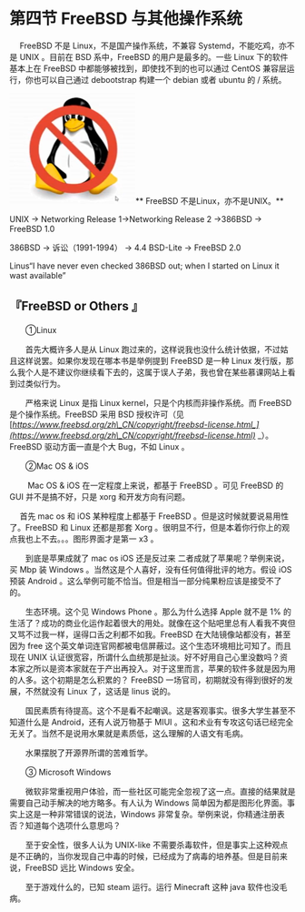 # 第四节 FreeBSD 与其他操作系统

　 FreeBSD 不是 Linux，不是国产操作系统，不兼容 Systemd，不能吃鸡，亦不是 UNIX 。目前在 BSD 系中，FreeBSD 的用户是最多的。一些 Linux 下的软件基本上在 FreeBSD 中都能够被找到，即使找不到的也可以通过 CentOS 兼容层运行，你也可以自己通过 debootstrap 构建一个 debian 或者 ubuntu 的 / 系统。

![](../.gitbook/assets/图片3.png)** FreeBSD 不是Linux，亦不是UNIX。**

UNIX -> Networking Release 1->Networking Release 2  ->386BSD -> FreeBSD 1.0

386BSD -> 诉讼（1991-1994） -> 4.4 BSD-Lite -> FreeBSD 2.0

Linus“I have never even checked 386BSD out; when I started on Linux it wast available”



## 『FreeBSD or Others 』 <a href="freebsd-or-others" id="freebsd-or-others"></a>

　　①Linux

　　首先大概许多人是从 Linux 跑过来的，这样说我也没什么统计依据，不过姑且这样说罢。如果你发现在哪本书是举例提到 FreeBSD 是一种 Linux 发行版，那么我个人是不建议你继续看下去的，这属于误人子弟，我也曾在某些慕课网站上看到过类似行为。

　　严格来说 Linux 是指 Linux kernel，只是个内核而非操作系统。而 FreeBSD 是个操作系统。FreeBSD 采用 BSD 授权许可（见 [_https://www.freebsd.org/zh\_CN/copyright/freebsd-license.html_](https://www.freebsd.org/zh\_CN/copyright/freebsd-license.html)_ _）。FreeBSD 驱动方面一直是个大 Bug，不如 Linux 。

　　②Mac OS & iOS

　　 Mac OS & iOS 在一定程度上来说，都基于 FreeBSD 。可见 FreeBSD 的 GUI 并不是搞不好，只是 xorg 和开发方向有问题。

　 首先 mac os 和 iOS 某种程度上都基于 FreeBSD 。但是这时候就要说易用性了。FreeBSD 和 Linux 还都是那套 Xorg 。很明显不行，但是本着你行你上的观点我也上不去。。。图形界面才是第一 x3 。

　　到底是苹果成就了 mac os iOS 还是反过来 二者成就了苹果呢？举例来说，买 Mbp 装 Windows 。当然这是个人喜好，没有任何值得批评的地方。假设 iOS 预装 Android 。这么举例可能不恰当。但是相当一部分纯果粉应该是接受不了的。

　　生态环境。这个见 Windows Phone 。那么为什么选择 Apple 就不是 1% 的生活了？成功的商业化运作起着很大的用处。就像在这个贴吧里总有人看我不爽但又骂不过我一样，逞得口舌之利都不如我。FreeBSD 在大陆镜像站都没有，甚至因为 free 这个英文单词连官网都被电信屏蔽过。这个生态环境相比可知了。而且现在 UNIX 认证很宽容，所谓什么血统那是扯淡。好不好用自己心里没数吗？资本家之所以是资本家就在于产出再投入。对于这里而言，苹果的软件多就是因为用的人多。这个初期是怎么积累的？ FreeBSD 一场官司，初期就没有得到很好的发展，不然就没有 Linux 了，这话是 linus 说的。

　　国民素质有待提高。这个不是看不起嘲讽。这是客观事实。很多大学生甚至不知道什么是 Android，还有人说万物基于 MIUI 。这和术业有专攻这句话已经完全无关了。当然不是说用水果就是素质低，这么理解的人语文有毛病。

　　水果摆脱了开源界所谓的苦难哲学。

　　③ Microsoft Windows

　　微软非常重视用户体验，而一些社区可能完全忽视了这一点。直接的结果就是需要自己动手解决的地方略多。有人认为 Windows 简单因为都是图形化界面。事实上这是一种非常错误的说法，Windows 非常复杂。举例来说，你精通注册表否？知道每个选项什么意思吗？

　　至于安全性，很多人认为 UNIX-like 不需要杀毒软件，但是事实上这种观点是不正确的，当你发现自己中毒的时候，已经成为了病毒的培养基。但是目前来说，FreeBSD 远比 Windows 安全。

　　至于游戏什么的，已知 steam 运行。运行 Minecraft 这种 java 软件也没毛病。

